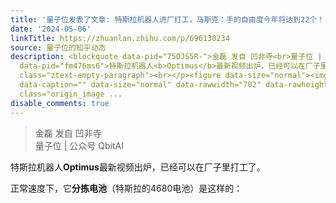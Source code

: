 ```yaml
---
title: '量子位发表了文章: 特斯拉机器人进厂打工，马斯克：手的自由度今年将达到22个！'
date: '2024-05-06'
linkTitle: https://zhuanlan.zhihu.com/p/696130234
source: 量子位的知乎动态
description: <blockquote data-pid="75DJS5R-">金磊 发自 凹非寺<br>量子位 | 公众号 QbitAI</blockquote><p
  data-pid="fm476ms6">特斯拉机器人<b>Optimus</b>最新视频出炉，已经可以在厂子里打工了。</p><p data-pid="oCAvhQuJ">正常速度下，它<b>分拣电池</b>（特斯拉的4680电池）是这样的：</p><p
  class="ztext-empty-paragraph"><br></p><figure data-size="normal"><img src="https://pic4.zhimg.com/v2-abbd6719a3c6886e0e2f14de629f43ff_1440w.jpg"
  data-caption="" data-size="normal" data-rawwidth="702" data-rawheight="395" data-thumbnail="https://pic4.zhimg.com/v2-abbd6719a3c6886e0e2f14de629f43ff_b.jpg"
  class="origin_image ...
disable_comments: true
---
```

<blockquote data-pid="75DJS5R-">金磊 发自 凹非寺<br>量子位 | 公众号 QbitAI</blockquote><p data-pid="fm476ms6">特斯拉机器人<b>Optimus</b>最新视频出炉，已经可以在厂子里打工了。</p><p data-pid="oCAvhQuJ">正常速度下，它<b>分拣电池</b>（特斯拉的4680电池）是这样的：</p><p class="ztext-empty-paragraph"><br></p><figure data-size="normal"><img src="https://pic4.zhimg.com/v2-abbd6719a3c6886e0e2f14de629f43ff_1440w.jpg" data-caption="" data-size="normal" data-rawwidth="702" data-rawheight="395" data-thumbnail="https://pic4.zhimg.com/v2-abbd6719a3c6886e0e2f14de629f43ff_b.jpg" class="origin_image ...